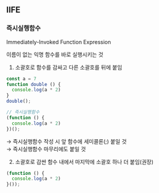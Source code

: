 ## IIFE

### 즉시실행함수  
Immediately-Invoked Function Expression

이름이 없는 익명 함수를 바로 실행시키는 것

1. 소괄호로 함수를 감싸고 다른 소괄호를 뒤에 붙임

```jsx
const a = 7
function double () {
  console.log(a * 2)
}
double();

// 즉시실행함수
(function () {
  console.log(a * 2)
})();
```

→ 즉시실행함수 작성 시 앞 함수에 세미콜론(;) 붙일 것  
→ 즉시실행함수 마무리에도 붙일 것

2. 소괄호로 감싼 함수 내에서 마지막에 소괄호 하나 더 붙임(권장)

```jsx
(function () {
  console.log(a * 2)
}());
```